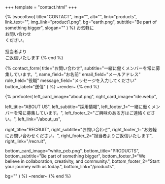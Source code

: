 +++
template = "contact.html"
+++

{% twocoltwo(
  title="CONTACT",
  img="",
  alt="",
  link="products",
  link_text="",
  img_link="product1.png",
  bg="earth.png",
  subtitle="Be part of something bigger",
  slogan=""
) %}
お気軽に<br>お問い合わせ<br>ください。
<br><br>
担当者より<br>ご返信いたします
{% end %}


{% contact_form(
  title="お問い合わせ",
  subtitle="一緒に働くメンバーを常に募集しています。",
  name_field="お名前"
  email_field="メールアドレス"
  role_field="役職"
  message_field="メッセージを入力してください"
  button_label="送信"
) %}
~render~
{% end %}

{% prefooter(
  left_card_image="about.png", 
  right_card_image="ide.webp",

  left_title="ABOUT US",
  left_subtitle="採用情報",
  left_footer_1="一緒に働くメンバーを常に募集しています。",
  left_footer_2="ご興味のある方はご連絡ください。",
  left_link="/about_us",

  right_title="RECRUIT",
  right_subtitle="お問い合わせ",
  right_footer_1="お気軽にお問い合わせください。",
  right_footer_2="担当者よりご返信いたします",
  right_link="/recruit",

  bottom_card_image="white_pcb.png",
  bottom_title="PRODUCTS",
  bottom_subtitle="Be part of something bigger",
  bottom_footer_1="We believe in collaboration, creativity, and community.",
  bottom_footer_2="Start your journey with us today.",
  bottom_link="/products",

  bg=""
) %}
~render~
{% end %}
